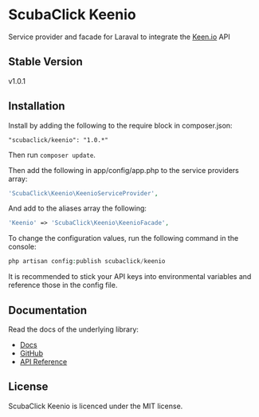ScubaClick Keenio
=================

Service provider and facade for Laraval to integrate the [Keen.io](https://keen.io) API

Stable Version
--------------
v1.0.1

Installation
------------

Install by adding the following to the require block in composer.json:
```
"scubaclick/keenio": "1.0.*"
```

Then run `composer update`.

Then add the following in app/config/app.php to the service providers array:
```php
'ScubaClick\Keenio\KeenioServiceProvider',
```

And add to the aliases array the following:
```php
'Keenio' => 'ScubaClick\Keenio\KeenioFacade',
```

To change the configuration values, run the following command in the console:
```php
php artisan config:publish scubaclick/keenio
```
It is recommended to stick your API keys into environmental variables and reference those in the config file.

Documentation
-------------
Read the docs of the underlying library:
 * [Docs](https://keen.io/docs)
 * [GitHub](https://github.com/keenlabs/KeenClient-PHP)
 * [API Reference](https://keen.io/docs/api/reference)

License
-------

ScubaClick Keenio is licenced under the MIT license.
